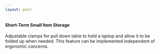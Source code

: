 ```yaml
---
layout: post
---
```


#### Short-Term Small Item Storage

Adjustable clamps for pull down table to hold a laptop and allow it to be folded up when needed. This feature can be implemented independent of ergonomic concerns.